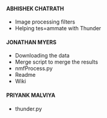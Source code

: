 #### ABHISHEK CHATRATH

* Image processing filters
* Helping tes=ammate with Thunder

#### JONATHAN MYERS
* Downloading the data
* Merge script to merge the results
* nmfProcess.py
* Readme
* Wiki

#### PRIYANK MALVIYA
* thunder.py
